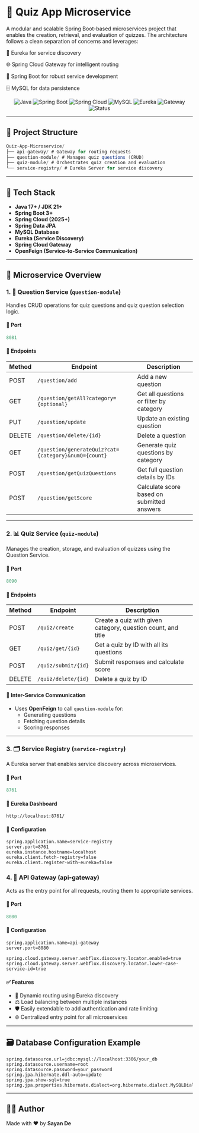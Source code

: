 # 🧠 Quiz App Microservice

A modular and scalable Spring Boot-based microservices project that enables the creation, retrieval, and evaluation of quizzes. The architecture follows a clean separation of concerns and leverages:

🧭 Eureka for service discovery

🌐 Spring Cloud Gateway for intelligent routing

🧠 Spring Boot for robust service development

🗄️ MySQL for data persistence

<div align="center"> <img src="https://img.shields.io/badge/Java-24-blue?logo=java&logoColor=white" alt="Java" /> <img src="https://img.shields.io/badge/Spring%20Boot-3.5.4-brightgreen?logo=springboot&logoColor=white" alt="Spring Boot" /> <img src="https://img.shields.io/badge/Spring%20Cloud-2025-green?logo=spring&logoColor=white" alt="Spring Cloud" /> <img src="https://img.shields.io/badge/MySQL-8.0-blue?logo=mysql&logoColor=white" alt="MySQL" /> <img src="https://img.shields.io/badge/Eureka-Discovery-yellowgreen?logo=spring&logoColor=white" alt="Eureka" /> <img src="https://img.shields.io/badge/Gateway-Enabled-orange?logo=springboot&logoColor=white" alt="Gateway" /> <img src="https://img.shields.io/badge/Status-Active-success" alt="Status" /> </div>

---

## 📁 Project Structure

```java
Quiz-App-Microservice/
├── api-gateway/ # Gateway for routing requests
├── question-module/ # Manages quiz questions (CRUD)
├── quiz-module/ # Orchestrates quiz creation and evaluation
└── service-registry/ # Eureka Server for service discovery
```

---

## 🚀 Tech Stack

- **Java 17+ / JDK 21+**
- **Spring Boot 3+**
- **Spring Cloud (2025+)**
- **Spring Data JPA**
- **MySQL Database**
- **Eureka (Service Discovery)**
- **Spring Cloud Gateway**
- **OpenFeign (Service-to-Service Communication)**

---

## 🧩 Microservice Overview

### 1. 🧾 Question Service (`question-module`)
Handles CRUD operations for quiz questions and quiz question selection logic.

#### 🔧 Port
```java
8081
```

#### 🔗 Endpoints

| Method | Endpoint | Description |
|--------|----------|-------------|
| POST   | `/question/add` | Add a new question |
| GET    | `/question/getAll?category={optional}` | Get all questions or filter by category |
| PUT    | `/question/update` | Update an existing question |
| DELETE | `/question/delete/{id}` | Delete a question |
| GET    | `/question/generateQuiz?cat={category}&numQ={count}` | Generate quiz questions by category |
| POST   | `/question/getQuizQuestions` | Get full question details by IDs |
| POST   | `/question/getScore` | Calculate score based on submitted answers |

---

### 2. 📊 Quiz Service (`quiz-module`)
Manages the creation, storage, and evaluation of quizzes using the Question Service.

#### 🔧 Port
```java
8090
```

#### 🔗 Endpoints

| Method | Endpoint | Description |
|--------|----------|-------------|
| POST   | `/quiz/create` | Create a quiz with given category, question count, and title |
| GET    | `/quiz/get/{id}` | Get a quiz by ID with all its questions |
| POST   | `/quiz/submit/{id}` | Submit responses and calculate score |
| DELETE | `/quiz/delete/{id}` | Delete a quiz by ID |

#### 📡 Inter-Service Communication
- Uses **OpenFeign** to call `question-module` for:
  - Generating questions
  - Fetching question details
  - Scoring responses

---

### 3. 🗂️ Service Registry (`service-registry`)
A Eureka server that enables service discovery across microservices.

#### 🔧 Port
```java
8761
```
#### 🔗 Eureka Dashboard
```url
http://localhost:8761/
```

#### 📄 Configuration

```properties
spring.application.name=service-registry
server.port=8761
eureka.instance.hostname=localhost
eureka.client.fetch-registry=false
eureka.client.register-with-eureka=false
```

### 4. 🚪 API Gateway (api-gateway)
Acts as the entry point for all requests, routing them to appropriate services.
#### 🔧 Port
```java
8080
```
#### 📄 Configuration

```properties
spring.application.name=api-gateway
server.port=8080

spring.cloud.gateway.server.webflux.discovery.locator.enabled=true
spring.cloud.gateway.server.webflux.discovery.locator.lower-case-service-id=true
```
#### ✅ Features
- 🔁 Dynamic routing using Eureka discovery
- ⚖️ Load balancing between multiple instances
- 🛡️ Easily extendable to add authentication and rate limiting
- 🌐 Centralized entry point for all microservices

---

## 🗃️ Database Configuration Example

```properties
spring.datasource.url=jdbc:mysql://localhost:3306/your_db
spring.datasource.username=root
spring.datasource.password=your_password
spring.jpa.hibernate.ddl-auto=update
spring.jpa.show-sql=true
spring.jpa.properties.hibernate.dialect=org.hibernate.dialect.MySQLDialect
```
---
## 🧑‍💻 Author

Made with ❤️ by **Sayan De**

   



